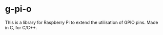# g-pi-o
This is a library for Raspberry Pi to extend the utilisation of GPIO pins. Made in C, for C/C++.
